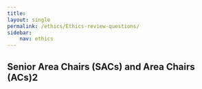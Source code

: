 ```yaml
---
title: 
layout: single
permalink: /ethics/Ethics-review-questions/
sidebar: 
    nav: ethics 
---
```


<h2>Senior Area Chairs (SACs) and Area Chairs (ACs)2</h2>